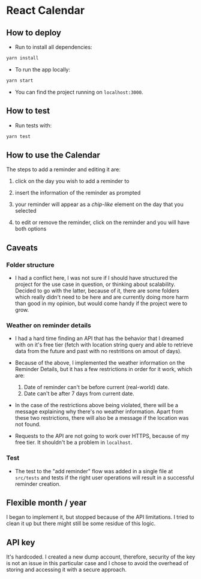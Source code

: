# React Calendar

## How to deploy

- Run to install all dependencies:

```bash
yarn install
```

- To run the app locally:

```bash
yarn start
```

- You can find the project running on `localhost:3000`.

## How to test

- Run tests with:

```bash
yarn test
```

## How to use the Calendar

The steps to add a reminder and editing it are:

1. click on the day you wish to add a reminder to

2. insert the information of the reminder as prompted

3. your reminder will appear as a _chip-like_ element on the day that you selected

4. to edit or remove the reminder, click on the reminder and you will have both options

## Caveats

### Folder structure

- I had a conflict here, I was not sure if I should have structured the project for the use case in question, or thinking about scalability. Decided to go with the latter, because of it, there are some folders which really didn't need to be here and are currently doing more harm than good in my opinion, but would come handy if the project were to grow.

### Weather on reminder details

- I had a hard time finding an API that has the behavior that I dreamed with on it's free tier (fetch with location string query and able to retrieve data from the future and past with no restritions on amout of days).

- Because of the above, I implemented the weather information on the Reminder Details, but it has a few restrictions in order for it work, which are:

  1. Date of reminder can't be before current (real-world) date.
  2. Date can't be after 7 days from current date.

- In the case of the restrictions above being violated, there will be a message explaining why there's no weather information. Apart from these two restrictions, there will also be a message if the location was not found.

- Requests to the API are not going to work over HTTPS, because of my free tier. It shouldn't be a problem in `localhost`.

### Test

- The test to the "add reminder" flow was added in a single file at `src/tests` and tests if the right user operations will result in a successful reminder creation.

## Flexible month / year

I began to implement it, but stopped because of the API limitations. I tried to clean it up but there might still be some residue of this logic.

## API key

It's hardcoded. I created a new dump account, therefore, security of the key is not an issue in this particular case and I chose to avoid the overhead of storing and accessing it with a secure approach.
